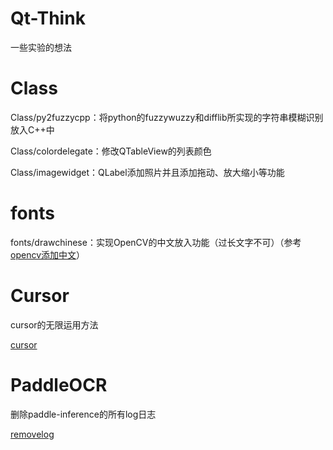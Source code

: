 # Qt-Think
一些实验的想法 

# Class

Class/py2fuzzycpp：将python的fuzzywuzzy和difflib所实现的字符串模糊识别放入C++中

Class/colordelegate：修改QTableView的列表颜色

Class/imagewidget：QLabel添加照片并且添加拖动、放大缩小等功能

# fonts

fonts/drawchinese：实现OpenCV的中文放入功能（过长文字不可）（参考[opencv添加中文](https://blog.csdn.net/qq_45945548/article/details/121316099)）

# Cursor

cursor的无限运用方法

[cursor](Cursor/CursorSet.md)

# PaddleOCR

删除paddle-inference的所有log日志

[removelog](PaddleOCR/RemoveLog.md)
